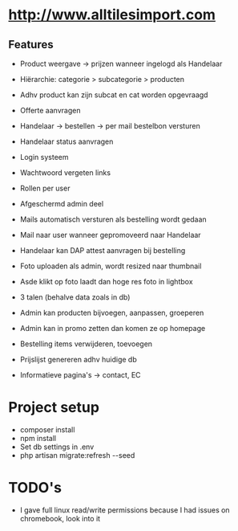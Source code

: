 # http://www.alltilesimport.com

## Features
- Product weergave -> prijzen wanneer ingelogd als Handelaar
- Hiërarchie: categorie > subcategorie > producten
- Adhv product kan zijn subcat en cat worden opgevraagd

- Offerte aanvragen
- Handelaar -> bestellen -> per mail bestelbon versturen
- Handelaar status aanvragen
- Login systeem
- Wachtwoord vergeten links
- Rollen per user
- Afgeschermd admin deel
- Mails automatisch versturen als bestelling wordt gedaan
- Mail naar user wanneer gepromoveerd naar Handelaar
- Handelaar kan DAP attest aanvragen bij bestelling
- Foto uploaden als admin, wordt resized naar thumbnail
- Asde klikt op foto laadt dan hoge res foto in lightbox
- 3 talen (behalve data zoals in db)
- Admin kan producten bijvoegen, aanpassen, groeperen
- Admin kan in promo zetten dan komen ze op homepage
- Bestelling items verwijderen, toevoegen
- Prijslijst genereren adhv huidige db
- Informatieve pagina's -> contact, EC



# Project setup
- composer install
- npm install
- Set db settings in .env
- php artisan migrate:refresh --seed

# TODO's
 - I gave full linux read/write permissions because I had issues on chromebook, look into it


